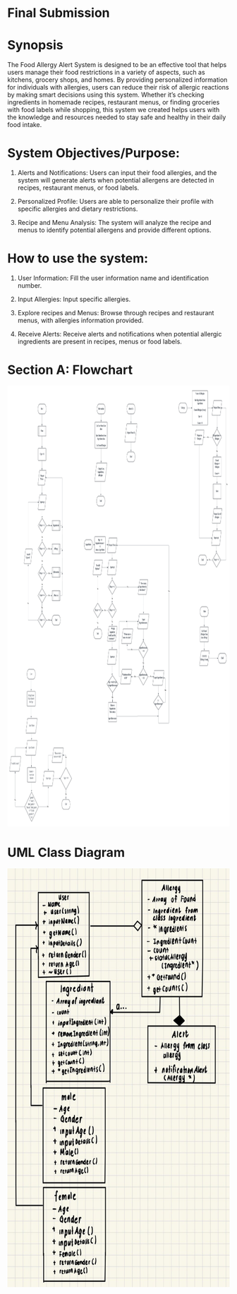<!DOCTYPE html>
<html>
<h1 id="Final Submission">Final Submission</h1>
<body class="stackedit">
  <div class="stackedit__html"><h1 id="synopsis">Synopsis</h1>
<p>The Food Allergy Alert System is designed to be an effective tool that helps users manage their food restrictions in a variety of aspects, such as kitchens, grocery shops, and homes. By providing personalized information for individuals with allergies, users can reduce their risk of allergic reactions by making smart decisions using this system. Whether it’s checking ingredients in homemade recipes, restaurant menus, or finding groceries with food labels while shopping, this system we created helps users with the knowledge and resources needed to stay safe and healthy in their daily food intake.</p>
<h1 id="system-objectivespurpose">System Objectives/Purpose:</h1>
<ol>
<li>
<p>Alerts and Notifications: Users can input their food allergies, and the system will generate alerts when potential allergens are detected in recipes, restaurant menus, or food labels.</p>
</li>
<li>
<p>Personalized Profile: Users are able to personalize their profile with specific allergies and dietary restrictions.</p>
</li>
<li>
<p>Recipe and Menu Analysis: The system will analyze the recipe and menus to identify potential allergens and provide different options.</p>
</li>
</ol>
<h1 id="how-to-use-the-system">How to use the system:</h1>
<ol>
<li>
<p>User Information: Fill the user information name and identification number.</p>
</li>
<li>
<p>Input Allergies: Input specific allergies.</p>
</li>
<li>
<p>Explore recipes and Menus: Browse through recipes and restaurant menus, with allergies information provided.</p>
</li>
<li>
<p>Receive Alerts: Receive alerts and notifications when potential allergic ingredients are present in recipes, menus or food labels.</p>
</li>
</ol>
</div>
</body>

<body class="stackedit">
  <div class="stackedit__html"><h1 id="section-a-flowchart">Section A: Flowchart</h1>
    <img src="../Proposal/Image/PT2.png" width="9300" height="1000">
<h1 id="UML Class Diagram">UML Class Diagram</h1>
<img src="../Proposal/Image/UML CLASS DIAGRAM.jpg" width="7000" height="950">

</html>

